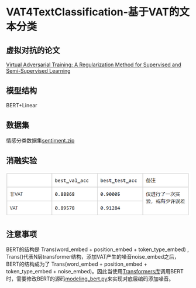 # VAT4TextClassification-基于VAT的文本分类
## 虚拟对抗的论文
[Virtual Adversarial Training: A Regularization Method for Supervised and Semi-Supervised Learning](https://arxiv.org/abs/1704.03976)
## 模型结构
BERT+Linear
## 数据集
情感分类数据集[sentiment.zip](/sentiment.zip)
## 消融实验
![result](/result.png)
## 注意事项
BERT的结构是 Trans(word_embed + position_embed + token_type_embed) , Trans()代表N层transformer结构，添加VAT产生的噪音noise_embed之后，BERT的结构成为了 Trans(word_embed +   position_embed + token_type_embed + noise_embed)。因此当使用[Transformers库](https://github.com/huggingface/transformers)调用BERT时，需要修改BERT的源码[modeling_bert.py](modeling_bert.py)来实现对底层编码添加噪音。

